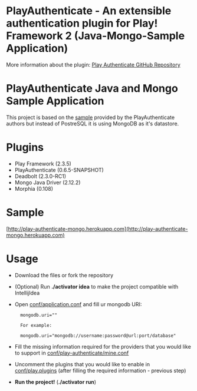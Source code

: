 PlayAuthenticate - An extensible authentication plugin for Play! Framework 2 (Java-Mongo-Sample Application)
=================================

More information about the plugin: [Play Authenticate GitHub Repository](https://github.com/joscha/play-authenticate)

PlayAuthenticate Java and Mongo Sample Application
=================================

This project is based on the [sample](https://github.com/joscha/play-authenticate/tree/master/samples/java/play-authenticate-usage) provided by the PlayAuthenticate authors but instead of PostreSQL it is using MongoDB as it's datastore.

Plugins
=======

+ Play Framework (2.3.5)
+ PlayAuthenticate (0.6.5-SNAPSHOT)
+ Deadbolt (2.3.0-RC1)
+ Mongo Java Driver (2.12.2)
+ Morphia (0.108)

Sample
======
[http://play-authenticate-mongo.herokuapp.com](http://play-authenticate-mongo.herokuapp.com)

Usage
=====

+ Download the files or fork the repository

+ (Optional) Run **./activator idea** to make the project compatible with IntellijIdea

+ Open [conf/application.conf](https://github.com/ntenisOT/play-authenticate-mongo/blob/master/conf/application.conf) and fill ur mongodb URI:

        mongodb.uri=""

        For example:

        mongodb.uri="mongodb://username:password@url:port/database"

+ Fill the missing information required for the providers that you would like to support in [conf/play-authenticate/mine.conf](https://github.com/ntenisOT/play-authenticate-mongo/blob/master/conf/play-authenticate/mine.conf)

+ Uncomment the plugins that you would like to enable in [conf/play.plugins](https://github.com/ntenisOT/play-authenticate-mongo/blob/master/conf/play.plugins) (after filling the required information - previous step)

+ **Run the project!** (**./activator run**)

